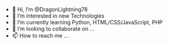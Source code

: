 - 👋 Hi, I’m @DragonLightning78
- 👀 I’m interested in new Technologies
- 🌱 I’m currently learning Python, HTML/CSS/JavaScript, PHP
- 💞️ I’m looking to collaborate on ...
- 📫 How to reach me ...

<!---
DragonLightning78/DragonLightning78 is a ✨ special ✨ repository because its `README.md` (this file) appears on your GitHub profile.
You can click the Preview link to take a look at your changes.
--->
